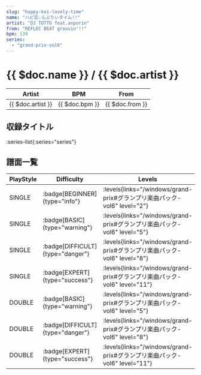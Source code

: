 ```yaml
---
slug: "happy-koi-lovely-time"
name: "ハピ恋☆らぶりぃタイム!!"
artist: "DJ TOTTO feat.anporin"
from: "REFLEC BEAT groovin'!!"
bpm: 139
series:
  - "grand-prix-vol6"
---
```


# {{ $doc.name }} / {{ $doc.artist }}

|Artist|BPM|From|
|------|---|----|
|{{ $doc.artist }}|{{ $doc.bpm }}|{{ $doc.from }}|

## 収録タイトル

:series-list{:series="series"}

## 譜面一覧

|PlayStyle|Difficulty|Levels|Notes|Movie|
|---------|----------|------|-----|-----|
|SINGLE| :badge[BEGINNER]{type="info"}| :levels{links="/windows/grand-prix#グランプリ楽曲パック-vol6" level="2"}|109/1||
|SINGLE| :badge[BASIC]{type="warning"}| :levels{links="/windows/grand-prix#グランプリ楽曲パック-vol6" level="5"}|164/12||
|SINGLE| :badge[DIFFICULT]{type="danger"}| :levels{links="/windows/grand-prix#グランプリ楽曲パック-vol6" level="8"}|259/9||
|SINGLE| :badge[EXPERT]{type="success"}| :levels{links="/windows/grand-prix#グランプリ楽曲パック-vol6" level="11"}|361/7||
|DOUBLE| :badge[BASIC]{type="warning"}| :levels{links="/windows/grand-prix#グランプリ楽曲パック-vol6" level="5"}|168/10||
|DOUBLE| :badge[DIFFICULT]{type="danger"}| :levels{links="/windows/grand-prix#グランプリ楽曲パック-vol6" level="8"}|259/7||
|DOUBLE| :badge[EXPERT]{type="success"}| :levels{links="/windows/grand-prix#グランプリ楽曲パック-vol6" level="11"}|363/6||
